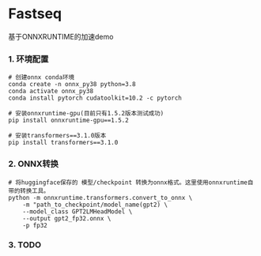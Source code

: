 # Fastseq
基于ONNXRUNTIME的加速demo

### 1. 环境配置
```shell
# 创建onnx conda环境
conda create -n onnx_py38 python=3.8
conda activate onnx_py38
conda install pytorch cudatoolkit=10.2 -c pytorch

# 安装onnxruntime-gpu(目前只有1.5.2版本测试成功)
pip install onnxruntime-gpu==1.5.2

# 安装transformers==3.1.0版本
pip install transformers==3.1.0
```

### 2. ONNX转换
```shell
# 将huggingface保存的 模型/checkpoint 转换为onnx格式。这里使用onnxruntime自带的转换工具。
python -m onnxruntime.transformers.convert_to_onnx \
    -m "path_to_checkpoint/model_name(gpt2) \
    --model_class GPT2LMHeadModel \
    --output gpt2_fp32.onnx \
    -p fp32

```

### 3. TODO



